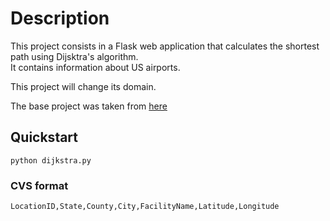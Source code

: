# Description
This project consists in a Flask web application that calculates the shortest path using Dijsktra's algorithm.  
It contains information about US airports.

This project will change its domain.

The base project was taken from [here](https://github.com/theonemule/python-lab)

## Quickstart

```text
python dijkstra.py
```

### CVS format
```csv
LocationID,State,County,City,FacilityName,Latitude,Longitude
```
